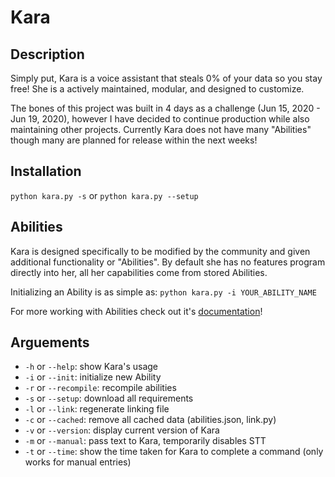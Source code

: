 # Kara

## Description
Simply put, Kara is a voice assistant that steals 0% of your data so you stay free!
She is a actively maintained, modular, and designed to customize.

The bones of this project was built in 4 days as a challenge (Jun 15, 2020 - Jun 19, 2020),
however I have decided to continue production while also maintaining other projects.
Currently Kara does not have many "Abilities" though many are planned for release within
the next weeks!

## Installation
`python kara.py -s`
or
`python kara.py --setup`
## Abilities

Kara is designed specifically to be modified by the community and given additional
functionality or "Abilities". By default she has no features program directly into
her, all her capabilities come from stored Abilities.

Initializing an Ability is as simple as:
`python kara.py -i YOUR_ABILITY_NAME`

For more working with Abilities check out it's [documentation](src/Core/Data/Docs/abilities.md)!


## Arguements
- `-h` or `--help`: show Kara's usage
- `-i` or `--init`: initialize new Ability
- `-r` or `--recompile`: recompile abilities
- `-s` or `--setup`: download all requirements
- `-l` or `--link`: regenerate linking file
- `-c` or `--cached`: remove all cached data (abilities.json, link.py)
- `-v` or `--version`: display current version of Kara
- `-m` or `--manual`: pass text to Kara, temporarily disables STT
- `-t` or `--time`: show the time taken for Kara to complete a command (only works for manual entries)
